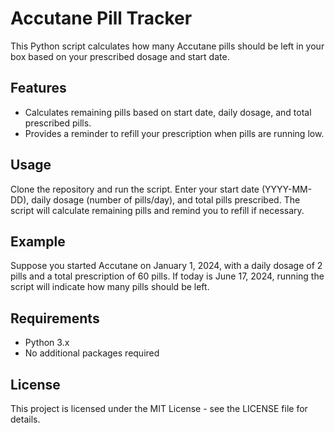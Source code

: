 # Accutane Pill Tracker

This Python script calculates how many Accutane pills should be left in your box based on your prescribed dosage and start date.

## Features

- Calculates remaining pills based on start date, daily dosage, and total prescribed pills.
- Provides a reminder to refill your prescription when pills are running low.

## Usage

Clone the repository and run the script. Enter your start date (YYYY-MM-DD), daily dosage (number of pills/day), and total pills prescribed. The script will calculate remaining pills and remind you to refill if necessary.

## Example

Suppose you started Accutane on January 1, 2024, with a daily dosage of 2 pills and a total prescription of 60 pills. If today is June 17, 2024, running the script will indicate how many pills should be left.

## Requirements

- Python 3.x
- No additional packages required

## License

This project is licensed under the MIT License - see the LICENSE file for details.
